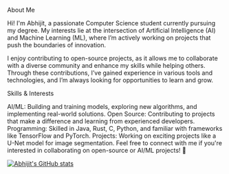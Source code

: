 About Me

Hi! I'm Abhijit, a passionate Computer Science student currently pursuing my degree. My interests lie at the intersection of Artificial Intelligence (AI) and Machine Learning (ML), where I’m actively working on projects that push the boundaries of innovation.

I enjoy contributing to open-source projects, as it allows me to collaborate with a diverse community and enhance my skills while helping others. Through these contributions, I’ve gained experience in various tools and technologies, and I’m always looking for opportunities to learn and grow.

Skills & Interests

AI/ML: Building and training models, exploring new algorithms, and implementing real-world solutions.
Open Source: Contributing to projects that make a difference and learning from experienced developers.
Programming: Skilled in Java, Rust, C, Python, and familiar with frameworks like TensorFlow and PyTorch.
Projects: Working on exciting projects like a U-Net model for image segmentation.
Feel free to connect with me if you're interested in collaborating on open-source or AI/ML projects! 🚀


[![Abhijit's GitHub stats](https://github-readme-stats.vercel.app/api?username=abhijit_without_h)](https://github.com/abhijit_without_h/README.md)
